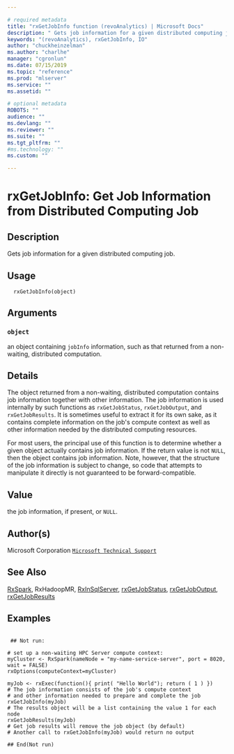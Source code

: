 ```yaml
--- 

# required metadata 
title: "rxGetJobInfo function (revoAnalytics) | Microsoft Docs" 
description: " Gets job information for a given distributed computing job. " 
keywords: "(revoAnalytics), rxGetJobInfo, IO" 
author: "chuckheinzelman"
ms.author: "charlhe" 
manager: "cgronlun" 
ms.date: 07/15/2019
ms.topic: "reference" 
ms.prod: "mlserver" 
ms.service: "" 
ms.assetid: "" 

# optional metadata 
ROBOTS: "" 
audience: "" 
ms.devlang: "" 
ms.reviewer: "" 
ms.suite: "" 
ms.tgt_pltfrm: "" 
#ms.technology: "" 
ms.custom: "" 

--- 
```



 # rxGetJobInfo:  Get Job Information from Distributed Computing Job  
 ## Description

Gets job information for a given distributed computing job.



 ## Usage

```   
  rxGetJobInfo(object)

```


 ## Arguments



 ### `object`
 an object containing `jobInfo` information, such as that returned from a non-waiting, distributed computation. 




 ## Details

The object returned from a non-waiting, distributed computation contains job information together with other 
information.  The job information is used internally by such functions as `rxGetJobStatus`,
`rxGetJobOutput`, and `rxGetJobResults`. It is sometimes useful to extract it for its own sake, as
it contains complete information on the job's compute context as well as other information needed by the
distributed computing resources.

For most users, the principal use of this function is to determine whether a given object actually contains job 
information. If the return value is not `NULL`, then the object contains job information. Note, however,
that the structure of the job information is subject to change, so code that attempts to manipulate it directly
is not guaranteed to be forward-compatible.


 ## Value

the job information, if present, or `NULL`.

 ## Author(s)

Microsoft Corporation [`Microsoft Technical Support`](https://go.microsoft.com/fwlink/?LinkID=698556&clcid=0x409)



 ## See Also

[RxSpark](RxSpark.md),
RxHadoopMR,
[RxInSqlServer](RxInSqlServer.md),
[rxGetJobStatus](rxGetJobResults.md), 
[rxGetJobOutput](rxGetJobOutput.md), 
[rxGetJobResults](rxGetJobResults.md)

 ## Examples

 ```

  ## Not run:

# set up a non-waiting HPC Server compute context: 
myCluster <- RxSpark(nameNode = "my-name-service-server", port = 8020, wait = FALSE) 
rxOptions(computeContext=myCluster) 

myJob <- rxExec(function(){ print( "Hello World"); return ( 1 ) })
# The job information consists of the job's compute context
# and other information needed to prepare and complete the job
rxGetJobInfo(myJob)
# The results object will be a list containing the value 1 for each node
rxGetJobResults(myJob)
# Get job results will remove the job object (by default)
# Another call to rxGetJobInfo(myJob) would return no output

 ## End(Not run) 
```


